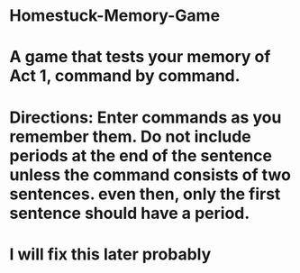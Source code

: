 # Homestuck-Memory-Game
# A game that tests your memory of Act 1, command by command.
# Directions: Enter commands as you remember them. Do not include periods at the end of the sentence unless the command consists of two sentences. even then, only the first sentence should have a period.
# I will fix this later probably
